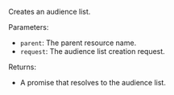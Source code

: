 Creates an audience list.

Parameters:

- `parent`: The parent resource name.
- `request`: The audience list creation request.

Returns:

- A promise that resolves to the audience list.
